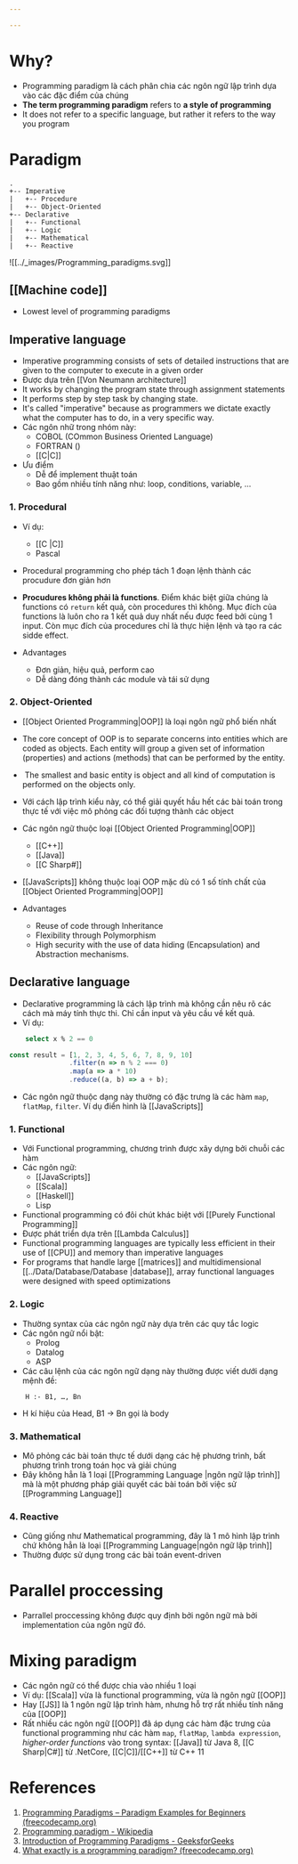 ```yaml
---

---
```

# Why?
- Programming paradigm là cách phân chia các ngôn ngữ lập trình dựa vào các đặc điểm của chúng
- **The term programming paradigm** refers to **a style of programming**
- It does not refer to a specific language, but rather it refers to the way you program

# Paradigm

```
.
+-- Imperative
|	+-- Procedure
|	+-- Object-Oriented 
+-- Declarative
|	+-- Functional
|	+-- Logic
|	+-- Mathematical
|	+-- Reactive
```


![[../_images/Programming_paradigms.svg]]

## [[Machine code]]

- Lowest level of programming paradigms

## Imperative language

- Imperative programming consists of sets of detailed instructions that are given to the computer to execute in a given order
- Được dựa trên [[Von Neumann architecture]]
- It works by changing the program state through assignment statements
- It performs step by step task by changing state.
- It's called "imperative" because as programmers we dictate exactly what the computer has to do, in a very specific way.
- Các ngôn nhữ trong nhóm này: 
	- COBOL (COmmon Business Oriented Language)
	- FORTRAN ()
	- [[C|C]]
- Ưu điểm
	- Dễ để implement thuật toán
	- Bao gồm nhiều tính năng như: loop, conditions, variable, ...

### 1. Procedural
- Ví dụ:
	- [[C |C]]
	- Pascal
- Procedural programming cho phép tách 1 đoạn lệnh thành các procudure đơn giản hơn
- **Procudures không phải là functions**. Điểm khác biệt giữa chúng là functions có `return` kết quả, còn procedures thì không. Mục đích của functions là luôn cho ra 1 kết quả duy nhất nếu được feed bởi cùng 1 input. Còn mục đích của procedures chỉ là thực hiện lệnh và tạo ra các sidde effect.

- Advantages
	- Đơn giản, hiệu quả, perform cao
	- Dễ dàng đóng thành các module và tái sử dụng

### 2. Object-Oriented

- [[Object Oriented Programming|OOP]] là loại ngôn ngữ phổ biến nhất
- The core concept of OOP is to separate concerns into entities which are coded as objects. Each entity will group a given set of information (properties) and actions (methods) that can be performed by the entity.
-  The smallest and basic entity is object and all kind of computation is performed on the objects only.
- Với cách lập trình kiểu này, có thể giải quyết hầu hết các bài toán trong thực tế với việc mô phỏng các đối tượng thành các object
- Các ngôn ngữ thuộc loại [[Object Oriented Programming|OOP]]
	- [[C++]]
	- [[Java]]
	- [[C Sharp#]]
- [[JavaScripts]] không thuộc loại OOP mặc dù có 1 số tính chất của [[Object Oriented Programming|OOP]]

- Advantages
	- Reuse of code through Inheritance
	- Flexibility through Polymorphism
	- High security with the use of data hiding (Encapsulation) and Abstraction mechanisms.

## Declarative language

- Declarative programming là cách lập trình mà không cần nêu rõ các cách mà máy tính thực thi. Chỉ cần input và yêu cầu về kết quả.
- Ví dụ:

``` sql
	select x % 2 == 0
```

``` js
const result = [1, 2, 3, 4, 5, 6, 7, 8, 9, 10]
               .filter(n => n % 2 === 0)
               .map(a => a * 10)
               .reduce((a, b) => a + b);
```

- Các ngôn ngữ thuộc dạng này thường có đặc trưng là các hàm `map`, `flatMap`, `filter`. Ví dụ điển hình là [[JavaScripts]]

### 1. Functional

- Với Functional programming, chương trình được xây dựng bởi chuỗi các hàm
- Các ngôn ngữ:
	- [[JavaScripts]]
	- [[Scala]]
	- [[Haskell]]
	- Lisp
- Functional programming có đôi chút khác biệt với [[Purely Functional Programming]]
- Được phát triển dựa trên [[Lambda Calculus]]
- Functional programming languages are typically less efficient in their use of [[CPU]] and memory than imperative languages
- For programs that handle large [[matrices]] and multidimensional [[../Data/Database/Database |database]], array functional languages were designed with speed optimizations

### 2. Logic

- Thường syntax của các ngôn ngữ này dựa trên các quy tắc logic
- Các ngôn ngữ nổi bật:
	- Prolog
	- Datalog
	- ASP
- Các câu lệnh của các ngôn ngữ dạng này thường được viết dưới dạng mệnh đề:

```
	H :- B1, …, Bn
```

- H kí hiệu của Head, B1 -> Bn gọi là body

### 3. Mathematical

- Mô phỏng các bài toán thực tế dưới dạng các hệ phương trình, bất phương trình trong toán học và giải chúng
- Đây không hẳn là 1 loại [[Programming Language |ngôn ngữ lập trình]] mà là một phương pháp giải quyết các bài toán bởi việc sử [[Programming Language]]

### 4. Reactive

- Cũng giống như Mathematical programming, đây là 1 mô hình lập trình chứ không hẳn là loại [[Programming Language|ngôn ngữ lập trình]]
- Thường được sử dụng trong các bài toán event-driven

# Parallel proccessing

- Parrallel proccessing không được quy định bởi ngôn ngữ mà bởi implementation của ngôn ngữ đó.

# Mixing paradigm

- Các ngôn ngữ có thể được chia vào nhiều 1 loại
- Ví dụ: [[Scala]] vừa là functional programming, vừa là ngôn ngữ [[OOP]]
- Hay [[JS]] là 1 ngôn ngữ lập trình hàm, nhưng hỗ trợ rất nhiều tính năng của [[OOP]]
- Rất nhiều các ngôn ngữ [[OOP]] đã áp dụng các hàm đặc trưng của functional programming như các hàm `map`, `flatMap`, `lambda expression`, *higher-order functions* vào trong syntax: [[Java]] từ Java 8, [[C Sharp|C#]] từ .NetCore, [[C|C]]/[[C++]] từ C++ 11

# References
1. [Programming Paradigms – Paradigm Examples for Beginners (freecodecamp.org)](https://www.freecodecamp.org/news/an-introduction-to-programming-paradigms/)
2. [Programming paradigm - Wikipedia](https://en.wikipedia.org/wiki/Programming_paradigm)
3. [Introduction of Programming Paradigms - GeeksforGeeks](https://www.geeksforgeeks.org/introduction-of-programming-paradigms/)
4. [What exactly is a programming paradigm? (freecodecamp.org)](https://www.freecodecamp.org/news/what-exactly-is-a-programming-paradigm/)
